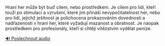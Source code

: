 
Hraní her může být buď cílem, nebo prostředkem. Je cílem pro lidi, kteří touží po stimulaci a vzrušení, které jim přináší nevypočitatelnost her, nebo pro lidi, jejichž ješitnost je polichocena prokazováním dovedností a nadřazenosti v hraní her, které vyžadují mazanost a obratnost. Je naopak prostředkem pro profesionály, kteří si chtějí vítězstvím vydělat peníze.

[🔊 Poslechnout audio](/data/7-paragraphs/audio/chapter_30/para_010-Hran-her-me-bt-bu-clem-nebo-prostedkem-Je.mp3)

